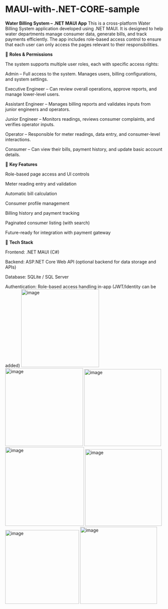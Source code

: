 # MAUI-with-.NET-CORE-sample
 
**Water Billing System – .NET MAUI App**
This is a cross-platform Water Billing System application developed using .NET MAUI. It is designed to help water departments manage consumer data, generate bills, and track payments efficiently. The app includes role-based access control to ensure that each user can only access the pages relevant to their responsibilities.

🔐 **Roles & Permissions**

The system supports multiple user roles, each with specific access rights:

Admin – Full access to the system. Manages users, billing configurations, and system settings.

Executive Engineer – Can review overall operations, approve reports, and manage lower-level users.

Assistant Engineer – Manages billing reports and validates inputs from junior engineers and operators.

Junior Engineer – Monitors readings, reviews consumer complaints, and verifies operator inputs.

Operator – Responsible for meter readings, data entry, and consumer-level interactions.

Consumer – Can view their bills, payment history, and update basic account details.

🧾 **Key Features**

Role-based page access and UI controls

Meter reading entry and validation

Automatic bill calculation

Consumer profile management

Billing history and payment tracking

Paginated consumer listing (with search)

Future-ready for integration with payment gateway

🔧 **Tech Stack**

Frontend: .NET MAUI (C#)

Backend: ASP.NET Core Web API (optional backend for data storage and APIs)

Database: SQLite / SQL Server

Authentication: Role-based access handling in-app (JWT/Identity can be added)
<img width="248" alt="image" src="https://github.com/user-attachments/assets/cae84946-edd3-4447-bf82-def536f53dfb" />
<img width="248" alt="image" src="https://github.com/user-attachments/assets/0cd75a61-eef4-41a9-9911-c97e433d2d14" />
<img width="245" alt="image" src="https://github.com/user-attachments/assets/18b3433b-3bbd-425a-b68c-c3803ffddf28" />
<img width="251" alt="image" src="https://github.com/user-attachments/assets/4d2608f3-edaa-48c3-8c4f-aa5390f47445" />
<img width="244" alt="image" src="https://github.com/user-attachments/assets/1ec610ee-12eb-429f-99ca-979701258f84" />
<img width="235" alt="image" src="https://github.com/user-attachments/assets/8507d895-5fd6-4609-a052-12e28a0a7426" />
<img width="245" alt="image" src="https://github.com/user-attachments/assets/49b4b20c-8637-4e1d-b71c-0972e9381bd1" />
 
